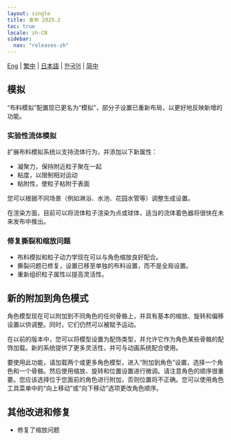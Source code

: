 ```yaml
---
layout: single
title: 发布 2025.2
toc: true
locale: zh-CN
sidebar:
  nav: "releases-zh"
---
```

[Eng](/dancexr/releases/2025.2) | [繁中](/tw/dancexr/releases/2025.2) | [日本語](/jp/dancexr/releases/2025.2) | [한국어](/kr/dancexr/releases/2025.2) | [简中](/zh/dancexr/releases/2025.2)

## 模拟
“布料模拟”配置现已更名为“模拟”，部分子设置已重新布局，以更好地反映新增的功能。

### 实验性流体模拟
扩展布料模拟系统以支持流体行为，并添加以下新属性：
* 凝聚力，保持附近粒子聚在一起
* 粘度，以限制相对运动
* 粘附性，使粒子粘附于表面

您可以根据不同场景（例如淋浴、水池、花园水管等）调整生成设置。

在渲染方面，目前可以将流体粒子渲染为点或球体，适当的流体着色器将很快在未来发布中推出。

### 修复撕裂和缩放问题
* 布料模拟和粒子动力学现在可以与角色缩放良好配合。
* 撕裂问题已修复，设置已移至单独的布料设置，而不是全局设置。
* 重新组织粒子属性以提高灵活性。

## 新的附加到角色模式
角色模型现在可以附加到不同角色的任何骨骼上，并具有基本的缩放、旋转和偏移设置以供调整。同时，它们仍然可以被赋予运动。

在以前的版本中，您可以将模型设置为配饰类型，并允许它作为角色某些骨骼的配饰加载。新的系统提供了更多灵活性，并可与动画系统配合使用。

要使用此功能，请加载两个或更多角色模型，进入“附加到角色”设置，选择一个角色和一个骨骼。然后使用缩放、旋转和位置设置进行微调。请注意角色的顺序很重要。您应该选择位于您面前的角色进行附加，否则位置将不正确。您可以使用角色工具菜单中的“向上移动”或“向下移动”选项更改角色顺序。

## 其他改进和修复
* 修复了缩放问题